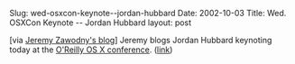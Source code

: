 Slug: wed-osxcon-keynote--jordan-hubbard
Date: 2002-10-03
Title: Wed. OSXCon Keynote -- Jordan Hubbard
layout: post

[via <a href="http://jeremy.zawodny.com/blog/">Jeremy Zawodny&#39;s blog</a>] Jeremy blogs Jordan Hubbard keynoting today at the <a href="http://conferences.oreilly.com/macosxcon/">O&#39;Reilly OS X conference</a>. (<a href="http://jeremy.zawodny.com/blog/archives/000212.html">link</a>)
